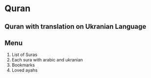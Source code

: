 # Quran
## Quran with translation on Ukranian Language
## Menu
1. List of Suras
2. Each sura with arabic and ukranian
3. Bookmarks
4. Loved ayahs
